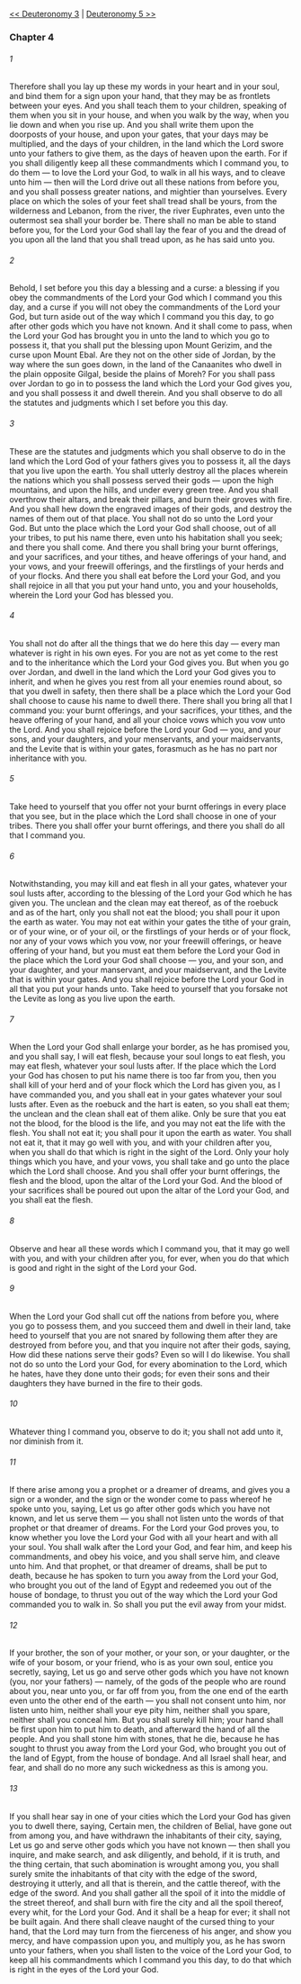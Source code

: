 [<< Deuteronomy 3](Deuteronomy%203.md)  |  [Deuteronomy 5 >>](Deuteronomy%205.md)

### Chapter 4
###### 1
Therefore shall you lay up these my words in your heart and in your soul, and bind them for a sign upon your hand, that they may be as frontlets between your eyes. And you shall teach them to your children, speaking of them when you sit in your house, and when you walk by the way, when you lie down and when you rise up. And you shall write them upon the doorposts of your house, and upon your gates, that your days may be multiplied, and the days of your children, in the land which the Lord swore unto your fathers to give them, as the days of heaven upon the earth. For if you shall diligently keep all these commandments which I command you, to do them — to love the Lord your God, to walk in all his ways, and to cleave unto him — then will the Lord drive out all these nations from before you, and you shall possess greater nations, and mightier than yourselves. Every place on which the soles of your feet shall tread shall be yours, from the wilderness and Lebanon, from the river, the river Euphrates, even unto the outermost sea shall your border be. There shall no man be able to stand before you, for the Lord your God shall lay the fear of you and the dread of you upon all the land that you shall tread upon, as he has said unto you.

###### 2
Behold, I set before you this day a blessing and a curse: a blessing if you obey the commandments of the Lord your God which I command you this day, and a curse if you will not obey the commandments of the Lord your God, but turn aside out of the way which I command you this day, to go after other gods which you have not known. And it shall come to pass, when the Lord your God has brought you in unto the land to which you go to possess it, that you shall put the blessing upon Mount Gerizim, and the curse upon Mount Ebal. Are they not on the other side of Jordan, by the way where the sun goes down, in the land of the Canaanites who dwell in the plain opposite Gilgal, beside the plains of Moreh? For you shall pass over Jordan to go in to possess the land which the Lord your God gives you, and you shall possess it and dwell therein. And you shall observe to do all the statutes and judgments which I set before you this day.

###### 3
These are the statutes and judgments which you shall observe to do in the land which the Lord God of your fathers gives you to possess it, all the days that you live upon the earth. You shall utterly destroy all the places wherein the nations which you shall possess served their gods — upon the high mountains, and upon the hills, and under every green tree. And you shall overthrow their altars, and break their pillars, and burn their groves with fire. And you shall hew down the engraved images of their gods, and destroy the names of them out of that place. You shall not do so unto the Lord your God. But unto the place which the Lord your God shall choose, out of all your tribes, to put his name there, even unto his habitation shall you seek; and there you shall come. And there you shall bring your burnt offerings, and your sacrifices, and your tithes, and heave offerings of your hand, and your vows, and your freewill offerings, and the firstlings of your herds and of your flocks. And there you shall eat before the Lord your God, and you shall rejoice in all that you put your hand unto, you and your households, wherein the Lord your God has blessed you.

###### 4
You shall not do after all the things that we do here this day — every man whatever is right in his own eyes. For you are not as yet come to the rest and to the inheritance which the Lord your God gives you. But when you go over Jordan, and dwell in the land which the Lord your God gives you to inherit, and when he gives you rest from all your enemies round about, so that you dwell in safety, then there shall be a place which the Lord your God shall choose to cause his name to dwell there. There shall you bring all that I command you: your burnt offerings, and your sacrifices, your tithes, and the heave offering of your hand, and all your choice vows which you vow unto the Lord. And you shall rejoice before the Lord your God — you, and your sons, and your daughters, and your menservants, and your maidservants, and the Levite that is within your gates, forasmuch as he has no part nor inheritance with you.

###### 5
Take heed to yourself that you offer not your burnt offerings in every place that you see, but in the place which the Lord shall choose in one of your tribes. There you shall offer your burnt offerings, and there you shall do all that I command you.

###### 6
Notwithstanding, you may kill and eat flesh in all your gates, whatever your soul lusts after, according to the blessing of the Lord your God which he has given you. The unclean and the clean may eat thereof, as of the roebuck and as of the hart, only you shall not eat the blood; you shall pour it upon the earth as water. You may not eat within your gates the tithe of your grain, or of your wine, or of your oil, or the firstlings of your herds or of your flock, nor any of your vows which you vow, nor your freewill offerings, or heave offering of your hand, but you must eat them before the Lord your God in the place which the Lord your God shall choose — you, and your son, and your daughter, and your manservant, and your maidservant, and the Levite that is within your gates. And you shall rejoice before the Lord your God in all that you put your hands unto. Take heed to yourself that you forsake not the Levite as long as you live upon the earth.

###### 7
When the Lord your God shall enlarge your border, as he has promised you, and you shall say, I will eat flesh, because your soul longs to eat flesh, you may eat flesh, whatever your soul lusts after. If the place which the Lord your God has chosen to put his name there is too far from you, then you shall kill of your herd and of your flock which the Lord has given you, as I have commanded you, and you shall eat in your gates whatever your soul lusts after. Even as the roebuck and the hart is eaten, so you shall eat them; the unclean and the clean shall eat of them alike. Only be sure that you eat not the blood, for the blood is the life, and you may not eat the life with the flesh. You shall not eat it; you shall pour it upon the earth as water. You shall not eat it, that it may go well with you, and with your children after you, when you shall do that which is right in the sight of the Lord. Only your holy things which you have, and your vows, you shall take and go unto the place which the Lord shall choose. And you shall offer your burnt offerings, the flesh and the blood, upon the altar of the Lord your God. And the blood of your sacrifices shall be poured out upon the altar of the Lord your God, and you shall eat the flesh.

###### 8
Observe and hear all these words which I command you, that it may go well with you, and with your children after you, for ever, when you do that which is good and right in the sight of the Lord your God.

###### 9
When the Lord your God shall cut off the nations from before you, where you go to possess them, and you succeed them and dwell in their land, take heed to yourself that you are not snared by following them after they are destroyed from before you, and that you inquire not after their gods, saying, How did these nations serve their gods? Even so will I do likewise. You shall not do so unto the Lord your God, for every abomination to the Lord, which he hates, have they done unto their gods; for even their sons and their daughters they have burned in the fire to their gods.

###### 10
Whatever thing I command you, observe to do it; you shall not add unto it, nor diminish from it.

###### 11
If there arise among you a prophet or a dreamer of dreams, and gives you a sign or a wonder, and the sign or the wonder come to pass whereof he spoke unto you, saying, Let us go after other gods which you have not known, and let us serve them — you shall not listen unto the words of that prophet or that dreamer of dreams. For the Lord your God proves you, to know whether you love the Lord your God with all your heart and with all your soul. You shall walk after the Lord your God, and fear him, and keep his commandments, and obey his voice, and you shall serve him, and cleave unto him. And that prophet, or that dreamer of dreams, shall be put to death, because he has spoken to turn you away from the Lord your God, who brought you out of the land of Egypt and redeemed you out of the house of bondage, to thrust you out of the way which the Lord your God commanded you to walk in. So shall you put the evil away from your midst.

###### 12
If your brother, the son of your mother, or your son, or your daughter, or the wife of your bosom, or your friend, who is as your own soul, entice you secretly, saying, Let us go and serve other gods which you have not known (you, nor your fathers) — namely, of the gods of the people who are round about you, near unto you, or far off from you, from the one end of the earth even unto the other end of the earth — you shall not consent unto him, nor listen unto him, neither shall your eye pity him, neither shall you spare, neither shall you conceal him. But you shall surely kill him; your hand shall be first upon him to put him to death, and afterward the hand of all the people. And you shall stone him with stones, that he die, because he has sought to thrust you away from the Lord your God, who brought you out of the land of Egypt, from the house of bondage. And all Israel shall hear, and fear, and shall do no more any such wickedness as this is among you.

###### 13
If you shall hear say in one of your cities which the Lord your God has given you to dwell there, saying, Certain men, the children of Belial, have gone out from among you, and have withdrawn the inhabitants of their city, saying, Let us go and serve other gods which you have not known — then shall you inquire, and make search, and ask diligently, and behold, if it is truth, and the thing certain, that such abomination is wrought among you, you shall surely smite the inhabitants of that city with the edge of the sword, destroying it utterly, and all that is therein, and the cattle thereof, with the edge of the sword. And you shall gather all the spoil of it into the middle of the street thereof, and shall burn with fire the city and all the spoil thereof, every whit, for the Lord your God. And it shall be a heap for ever; it shall not be built again. And there shall cleave naught of the cursed thing to your hand, that the Lord may turn from the fierceness of his anger, and show you mercy, and have compassion upon you, and multiply you, as he has sworn unto your fathers, when you shall listen to the voice of the Lord your God, to keep all his commandments which I command you this day, to do that which is right in the eyes of the Lord your God.